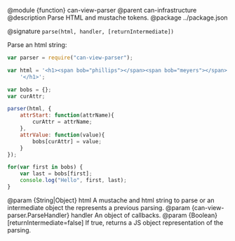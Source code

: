 @module {function} can-view-parser
@parent can-infrastructure
@description Parse HTML and mustache tokens.
@package ../package.json

@signature `parse(html, handler, [returnIntermediate])`

Parse an html string:

```js
var parser = require("can-view-parser");

var html = '<h1><span bob="phillips"></span><span bob="meyers"></span>' +
	'</h1>';

var bobs = {};
var curAttr;

parser(html, {
	attrStart: function(attrName){
		curAttr = attrName;
	},
	attrValue: function(value){
		bobs[curAttr] = value;
	}
});

for(var first in bobs) {
	var last = bobs[first];
	console.log("Hello", first, last);
}
```

@param {String|Object} html A mustache and html string to parse or an intermediate object the represents a previous parsing.
@param {can-view-parser.ParseHandler}  handler An object of callbacks.
@param {Boolean} [returnIntermediate=false] If true, returns a JS object representation of the parsing.
